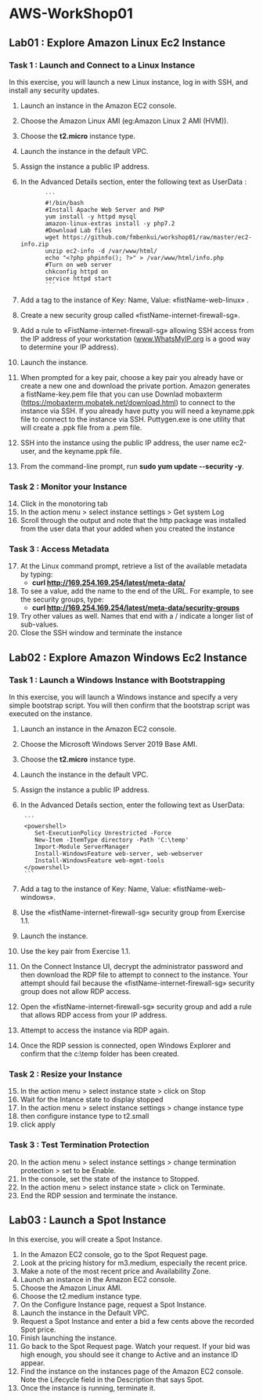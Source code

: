 # AWS-WorkShop01

## **Lab01 : Explore Amazon Linux Ec2 Instance**

### **Task 1 : Launch and Connect to a Linux Instance**
In this exercise, you will launch a new Linux instance, log in with SSH, and install any security updates. 
1. Launch an instance in the Amazon EC2 console. 
2. Choose the Amazon Linux AMI (eg:Amazon Linux 2 AMI (HVM)). 
3. Choose the **t2.micro** instance type. 
4. Launch the instance in the default VPC. 
5. Assign the instance a public IP address. 
6. In the Advanced Details section, enter the following text as UserData : 

              ```
              #!/bin/bash
              #Install Apache Web Server and PHP
              yum install -y httpd mysql 
              amazon-linux-extras install -y php7.2
              #Download Lab files
              wget https://github.com/fmbenkui/workshop01/raw/master/ec2-info.zip
              unzip ec2-info -d /var/www/html/
              echo "<?php phpinfo(); ?>" > /var/www/html/info.php
              #Turn on web server
              chkconfig httpd on
              service httpd start
              ```

7. Add a tag to the instance of Key: Name, Value: «fistName-web-linux» .
8. Create a new security group called «fistName-internet-firewall-sg». 
9. Add a rule to «FistName-internet-firewall-sg» allowing SSH access from the IP address of your workstation (www.WhatsMyIP.org is a good way to determine your IP address). 
10. Launch the instance. 
11. When prompted for a key pair, choose a key pair you already have or create a new one and download the private portion.           Amazon generates a fistName-key.pem file that you can use Downlad mobaxterm (https://mobaxterm.mobatek.net/download.html) to connect to the instance via SSH. If you already have putty you will need a keyname.ppk file to connect to the instance via SSH. Puttygen.exe is one utility that will create a .ppk file from a .pem file. 
12. SSH into the instance using the public IP address, the user name ec2-user, and the keyname.ppk file. 
13. From the command-line prompt, run **sudo yum update --security -y**. 

### **Task 2 : Monitor your Instance**
14. Click in the monotoring tab
15. In the action menu > select instance settings > Get system Log
16. Scroll through the output and note that the http package was installed from the user data that your added when you created the instance

### **Task 3 : Access Metadata**
17. At the Linux command prompt, retrieve a list of the available metadata by typing:
    - **curl http://169.254.169.254/latest/meta-data/** 
18. To see a value, add the name to the end of the URL. For example, to see the security groups, type:
    - **curl http://169.254.169.254/latest/meta-data/security-groups**
19. Try other values as well. Names that end with a / indicate a longer list of sub-values. 
20. Close the SSH window and terminate the instance

## **Lab02 : Explore Amazon Windows Ec2 Instance**

### **Task 1 : Launch a Windows Instance with Bootstrapping**
In this exercise, you will launch a Windows instance and specify a very simple bootstrap script.
You will then confirm that the bootstrap script was executed on the instance. 

1. Launch an instance in the Amazon EC2 console.
2. Choose the Microsoft Windows Server 2019 Base AMI. 
3. Choose the **t2.micro** instance type.
4. Launch the instance in the default VPC. 
5. Assign the instance a public IP address. 
6. In the Advanced Details section, enter the following text as UserData: 

        ```
        <powershell>
           Set-ExecutionPolicy Unrestricted -Force
           New-Item -ItemType directory -Path 'C:\temp'
           Import-Module ServerManager
           Install-WindowsFeature web-server, web-webserver
           Install-WindowsFeature web-mgmt-tools
        </powershell>
        ```

7. Add a tag to the instance of Key: Name, Value: «fistName-web-windows».
8. Use the «fistName-internet-firewall-sg» security group from Exercise 1.1.
9. Launch the instance. 
10. Use the key pair from Exercise 1.1. 
11. On the Connect Instance UI, decrypt the administrator password and then download the RDP file to attempt to connect to the instance. Your attempt should fail because the «fistName-internet-firewall-sg» security group does not allow RDP access. 
12. Open the «fistName-internet-firewall-sg» security group and add a rule that allows RDP access from your IP address. 
13. Attempt to access the instance via RDP again. 
14. Once the RDP session is connected, open Windows Explorer and confirm that the c:\temp folder has been created.

### **Task 2 : Resize your Instance**
15. In the action menu > select instance state > click on Stop
16. Wait for the Intance state to display stopped
17. In the action menu > select instance settings > change instance type
18. then configure instance type to t2.small
19. click apply
 
### **Task 3 : Test Termination Protection**
20. In the action menu > select instance settings > change termination protection > set to be Enable.
21. In the console, set the state of the instance to Stopped.
22. In the action menu > select instance state > click on Terminate.
23. End the RDP session and terminate the instance.

## **Lab03 : Launch a Spot Instance**

In this exercise, you will create a Spot Instance.
1. In the Amazon EC2 console, go to the Spot Request page.
2. Look at the pricing history for m3.medium, especially the recent price. 
3. Make a note of the most recent price and Availability Zone.
4. Launch an instance in the Amazon EC2 console. 
5. Choose the Amazon Linux AMI. 
6. Choose the t2.medium instance type. 
7. On the Configure Instance page, request a Spot Instance. 
8. Launch the instance in the Default VPC.
10. Request a Spot Instance and enter a bid a few cents above the recorded Spot price. 
11. Finish launching the instance. 
12. Go back to the Spot Request page. Watch your request. If your bid was high enough, you should see it change to Active and an instance ID appear. 
13. Find the instance on the instances page of the Amazon EC2 console. Note the Lifecycle field in the Description that says Spot. 
14. Once the instance is running, terminate it.
